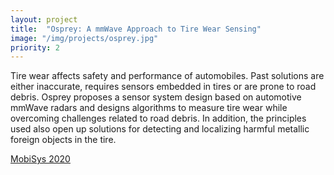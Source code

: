 ```yaml
---
layout: project
title:  "Osprey: A mmWave Approach to Tire Wear Sensing"
image: "/img/projects/osprey.jpg"
priority: 2
---
```

Tire wear affects safety and performance of automobiles. Past solutions are either inaccurate, requires sensors embedded in tires or are prone to road debris. Osprey proposes a sensor system design based on automotive mmWave radars and designs algorithms to measure tire wear while overcoming challenges related to road debris. In addition, the principles used also open up solutions for detecting and localizing harmful metallic foreign objects in the tire.

[MobiSys 2020](https://users.ece.cmu.edu/~agr/resources/publications/mobisys_20_osprey.pdf)  
